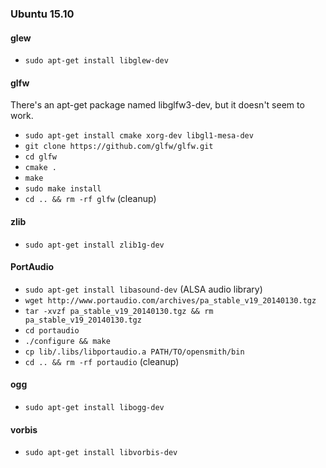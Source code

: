 ### Ubuntu 15.10
#### glew
* `sudo apt-get install libglew-dev`
#### glfw
There's an apt-get package named libglfw3-dev, but it doesn't seem to work.
* `sudo apt-get install cmake xorg-dev libgl1-mesa-dev`
* `git clone https://github.com/glfw/glfw.git`
* `cd glfw`
* `cmake .`
* `make`
* `sudo make install`
* `cd .. && rm -rf glfw` (cleanup)
#### zlib
* `sudo apt-get install zlib1g-dev`
#### PortAudio
* `sudo apt-get install libasound-dev` (ALSA audio library)
* `wget http://www.portaudio.com/archives/pa_stable_v19_20140130.tgz`
* `tar -xvzf pa_stable_v19_20140130.tgz && rm pa_stable_v19_20140130.tgz`
* `cd portaudio`
* `./configure && make`
* `cp lib/.libs/libportaudio.a PATH/TO/opensmith/bin`
* `cd .. && rm -rf portaudio` (cleanup)
#### ogg
* `sudo apt-get install libogg-dev`
#### vorbis
* `sudo apt-get install libvorbis-dev`
